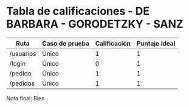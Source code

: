 # Tabla de calificaciones - DE BARBARA - GORODETZKY - SANZ

| Ruta      | Caso de prueba | Calificación | Puntaje ideal |
| --------- | -------------- | ------------ | ------------- |
| /usuarios | Único          | 1            | 1             |
| /login    | Único          | 0            | 1             |
| /pedido   | Único          | 1            | 1             |
| /pedidos  | Único          | 1            | 1             |

Nota final: Bien
